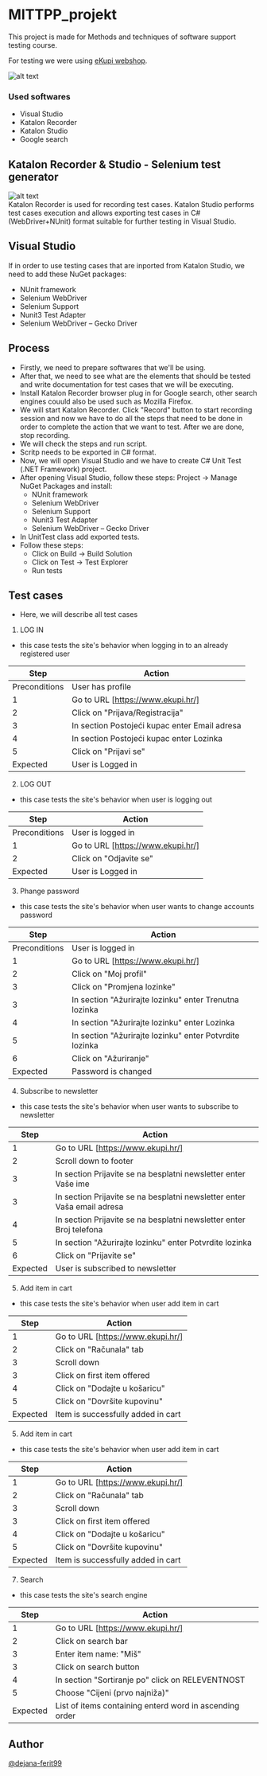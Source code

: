 # MITTPP_projekt

This project is made for Methods and techniques of software support testing course.

For testing we were using [eKupi webshop](https://www.ekupi.hr/).

![alt text](https://superponude.com/web/wp-content/uploads/2015/04/ekupi-hr.jpg)

### Used softwares

- Visual Studio 
- Katalon Recorder
- Katalon Studio
- Google search

## Katalon Recorder & Studio - Selenium test generator
![alt text](https://automated-360.com/wp-content/uploads/2017/10/logo-katalon.png) \
Katalon Recorder is used for recording test cases. Katalon Studio performs test cases execution and allows exporting test cases in C#(WebDriver+NUnit) format suitable for further testing in Visual Studio.

## Visual Studio

If in order to use testing cases that are inported from Katalon Studio, we need to add these NuGet packages:
- NUnit framework
- Selenium WebDriver 
- Selenium Support
- Nunit3 Test Adapter 
- Selenium WebDriver – Gecko Driver

## Process
- Firstly, we need to prepare softwares that we'll be using. 
- After that, we need to see what are the elements that should be tested and write documentation for test cases that we will be executing. 
- Install Katalon Recorder browser plug in for Google search, other search engines couuld also be used such as Mozilla Firefox.
- We will start Katalon Recorder. Click "Record" button to start recording session and now we have to do all the steps that need to be done in order to complete the action that we want to test. After we are done, stop recording.
- We will check the steps and run script.
- Scritp needs to be exported in C# format.
- Now, we will open Visual Studio and we have to create C# Unit Test (.NET Framework) project.
- After opening Visual Studio, follow these steps: Project -> Manage NuGet Packages and install:
  - NUnit framework 
  - Selenium WebDriver 
  - Selenium Support
  - Nunit3 Test Adapter 
  - Selenium WebDriver – Gecko Driver 
- In UnitTest class add exported tests.
- Follow these steps:
  - Click on Build -> Build Solution
  - Click on Test -> Test Explorer
  - Run tests
  
## Test cases
- Here, we will describe all test cases
1) LOG IN
  - this case tests the site's behavior when logging in to an already registered user
  
  | Step | Action |
| ------ | ------ |
| Preconditions | User has profile |
| 1 | Go to URL [https://www.ekupi.hr/]|
| 2 | Click on "Prijava/Registracija" |
| 3 | In section Postojeći kupac enter Email adresa |
| 4 | In section Postojeći kupac enter Lozinka |
| 5 | Click on "Prijavi se" |
| Expected | User is Logged in |

2) LOG OUT
  - this case tests the site's behavior when user is logging out
  
  | Step | Action |
| ------ | ------ |
| Preconditions | User is logged in |
| 1 | Go to URL [https://www.ekupi.hr/]|
| 2 | Click on "Odjavite se" |
| Expected | User is Logged in |

3) Phange password
  - this case tests the site's behavior when user wants to change accounts password
  
  | Step | Action |
| ------ | ------ |
| Preconditions | User is logged in |
| 1 | Go to URL [https://www.ekupi.hr/]|
| 2 | Click on "Moj profil" |
| 3 | Click on "Promjena lozinke" |
| 3 | In section "Ažurirajte lozinku" enter Trenutna lozinka |
| 4 | In section "Ažurirajte lozinku" enter Lozinka |
| 5 | In section "Ažurirajte lozinku" enter Potvrdite lozinka |
| 6 | Click on "Ažuriranje" |
| Expected | Password is changed |  

4) Subscribe to newsletter
  - this case tests the site's behavior when user wants to subscribe to newsletter
  
  | Step | Action |
| ------ | ------ |
| 1 | Go to URL [https://www.ekupi.hr/]|
| 2 | Scroll down to footer |
| 3 | In section Prijavite se na besplatni newsletter enter Vaše ime |
| 3 | In section Prijavite se na besplatni newsletter enter Vaša email adresa |
| 4 | In section Prijavite se na besplatni newsletter enter Broj telefona |
| 5 | In section "Ažurirajte lozinku" enter Potvrdite lozinka |
| 6 | Click on "Prijavite se" |
| Expected | User is subscribed to newsletter |  

5) Add item in cart
  - this case tests the site's behavior when user add item in cart
  
  | Step | Action |
| ------ | ------ |
| 1 | Go to URL [https://www.ekupi.hr/]|
| 2 | Click on "Računala" tab |
| 3 | Scroll down |
| 3 | Click on first item offered |
| 4 | Click on "Dodajte u košaricu" |
| 5 | Click on "Dovršite kupovinu" |
| Expected | Item is successfully added in cart |  

5) Add item in cart
  - this case tests the site's behavior when user add item in cart
  
  | Step | Action |
| ------ | ------ |
| 1 | Go to URL [https://www.ekupi.hr/]|
| 2 | Click on "Računala" tab |
| 3 | Scroll down |
| 3 | Click on first item offered |
| 4 | Click on "Dodajte u košaricu" |
| 5 | Click on "Dovršite kupovinu" |
| Expected | Item is successfully added in cart |  

7) Search
  - this case tests the site's search engine
  
  | Step | Action |
| ------ | ------ |
| 1 | Go to URL [https://www.ekupi.hr/]|
| 2 | Click on search bar |
| 3 | Enter item name: "Miš" |
| 3 | Click on search button |
| 4 | In section "Sortiranje po" click on RELEVENTNOST |
| 5 | Choose "Cijeni (prvo najniža)" |
| Expected | List of items containing enterd word in ascending order | 

## Author
[@dejana-ferit99](https://github.com/dejana-ferit99)
